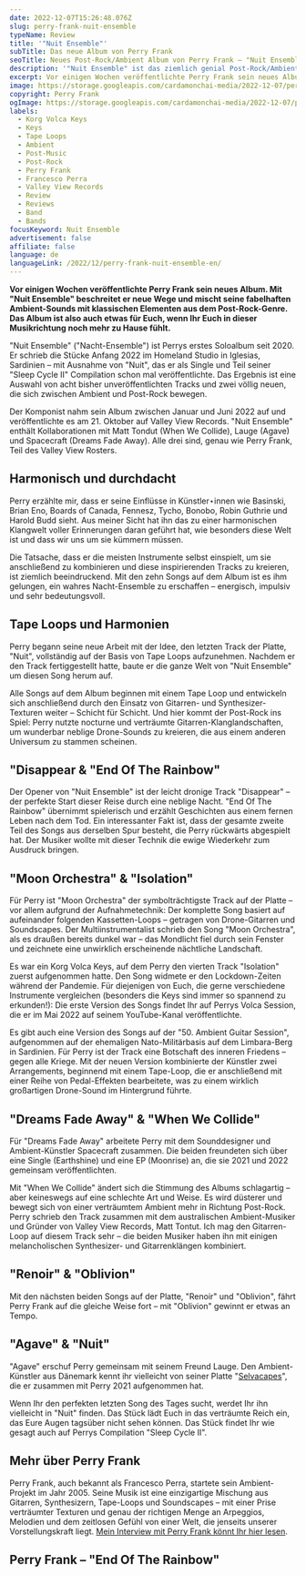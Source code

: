 ```yaml
---
date: 2022-12-07T15:26:48.076Z
slug: perry-frank-nuit-ensemble
typeName: Review
title: '"Nuit Ensemble"'
subTitle: Das neue Album von Perry Frank
seoTitle: Neues Post-Rock/Ambient Album von Perry Frank – "Nuit Ensemble"
description: '"Nuit Ensemble" ist das ziemlich genial Post-Rock/Ambient Album von Perry Frank. Hört es Euch jetzt an und lest die Review!'
excerpt: Vor einigen Wochen veröffentlichte Perry Frank sein neues Album. Mit "Nuit Ensemble" beschreitet er neue Wege und mischt seine fabelhaften Ambient-Sounds mit klassischen Elementen aus dem Post-Rock-Genre. Das Album ist also auch etwas für Euch, wenn Ihr Euch in dieser Musikrichtung noch mehr zu Hause fühlt.
image: https://storage.googleapis.com/cardamonchai-media/2022-12-07/perry-frank-nuit-ensemble-jpg-imagine-086888_315463_1024_768/640.webp
copyright: Perry Frank
ogImage: https://storage.googleapis.com/cardamonchai-media/2022-12-07/perry-frank-nuit-ensemble-og-jpg-imagine-281818_334f5c_1200_628/640.webp
labels:
  - Korg Volca Keys
  - Keys
  - Tape Loops
  - Ambient
  - Post-Music
  - Post-Rock
  - Perry Frank
  - Francesco Perra
  - Valley View Records
  - Review
  - Reviews
  - Band
  - Bands
focusKeyword: Nuit Ensemble
advertisement: false
affiliate: false
language: de
languageLink: /2022/12/perry-frank-nuit-ensemble-en/
---
```


**Vor einigen Wochen veröffentlichte Perry Frank sein neues Album. Mit "Nuit Ensemble" beschreitet er neue Wege und mischt seine fabelhaften Ambient-Sounds mit klassischen Elementen aus dem Post-Rock-Genre. Das Album ist also auch etwas für Euch, wenn Ihr Euch in dieser Musikrichtung noch mehr zu Hause fühlt.**

"Nuit Ensemble" ("Nacht-Ensemble") ist Perrys erstes Soloalbum seit 2020. Er schrieb die Stücke Anfang 2022 im Homeland Studio in Iglesias, Sardinien – mit Ausnahme von "Nuit", das er als Single und Teil seiner "Sleep Cycle II" Compilation schon mal veröffentlichte. Das Ergebnis ist eine Auswahl von acht bisher unveröffentlichten Tracks und zwei völlig neuen, die sich zwischen Ambient und Post-Rock bewegen.

Der Komponist nahm sein Album zwischen Januar und Juni 2022 auf und veröffentlichte es am 21. Oktober auf Valley View Records. "Nuit Ensemble" enthält Kollaborationen mit Matt Tondut (When We Collide), Lauge (Agave) und Spacecraft (Dreams Fade Away). Alle drei sind, genau wie Perry Frank, Teil des Valley View Rosters.

## Harmonisch und durchdacht

Perry erzählte mir, dass er seine Einflüsse in Künstler⋆innen wie Basinski, Brian Eno, Boards of Canada, Fennesz, Tycho, Bonobo, Robin Guthrie und Harold Budd sieht. Aus meiner Sicht hat ihn das zu einer harmonischen Klangwelt voller Erinnerungen daran geführt hat, wie besonders diese Welt ist und dass wir uns um sie kümmern müssen.

Die Tatsache, dass er die meisten Instrumente selbst einspielt, um sie anschließend zu kombinieren und diese inspirierenden Tracks zu kreieren, ist ziemlich beeindruckend. Mit den zehn Songs auf dem Album ist es ihm gelungen, ein wahres Nacht-Ensemble zu erschaffen – energisch, impulsiv und sehr bedeutungsvoll.

## Tape Loops und Harmonien

Perry begann seine neue Arbeit mit der Idee, den letzten Track der Platte, "Nuit", vollständig auf der Basis von Tape Loops aufzunehmen. Nachdem er den Track fertiggestellt hatte, baute er die ganze Welt von "Nuit Ensemble" um diesen Song herum auf.

Alle Songs auf dem Album beginnen mit einem Tape Loop und entwickeln sich anschließend durch den Einsatz von Gitarren- und Synthesizer-Texturen weiter – Schicht für Schicht. Und hier kommt der Post-Rock ins Spiel: Perry nutzte nocturne und verträumte Gitarren-Klanglandschaften, um wunderbar neblige Drone-Sounds zu kreieren, die aus einem anderen Universum zu stammen scheinen.

## "Disappear & "End Of The Rainbow"

Der Opener von "Nuit Ensemble" ist der leicht dronige Track "Disappear" – der perfekte Start dieser Reise durch eine neblige Nacht. "End Of The Rainbow" übernimmt spielerisch und erzählt Geschichten aus einem fernen Leben nach dem Tod. Ein interessanter Fakt ist, dass der gesamte zweite Teil des Songs aus derselben Spur besteht, die Perry rückwärts abgespielt hat. Der Musiker wollte mit dieser Technik die ewige Wiederkehr zum Ausdruck bringen.

## "Moon Orchestra" & "Isolation"

Für Perry ist "Moon Orchestra" der symbolträchtigste Track auf der Platte – vor allem aufgrund der Aufnahmetechnik: Der komplette Song basiert auf aufeinander folgenden Kassetten-Loops – getragen von Drone-Gitarren und Soundscapes. Der Multiinstrumentalist schrieb den Song "Moon Orchestra", als es draußen bereits dunkel war – das Mondlicht fiel durch sein Fenster und zeichnete eine unwirklich erscheinende nächtliche Landschaft.

Es war ein Korg Volca Keys, auf dem Perry den vierten Track "Isolation" zuerst aufgenommen hatte. Den Song widmete er den Lockdown-Zeiten während der Pandemie. Für diejenigen von Euch, die gerne verschiedene Instrumente vergleichen (besonders die Keys sind immer so spannend zu erkunden!): Die erste Version des Songs findet Ihr auf Perrys Volca Session, die er im Mai 2022 auf seinem YouTube-Kanal veröffentlichte.

Es gibt auch eine Version des Songs auf der "50. Ambient Guitar Session", aufgenommen auf der ehemaligen Nato-Militärbasis auf dem Limbara-Berg in Sardinien. Für Perry ist der Track eine Botschaft des inneren Friedens – gegen alle Kriege. Mit der neuen Version kombinierte der Künstler zwei Arrangements, beginnend mit einem Tape-Loop, die er anschließend mit einer Reihe von Pedal-Effekten bearbeitete, was zu einem wirklich großartigen Drone-Sound im Hintergrund führte.

## "Dreams Fade Away" & "When We Collide"

Für "Dreams Fade Away" arbeitete Perry mit dem Sounddesigner und Ambient-Künstler Spacecraft zusammen. Die beiden freundeten sich über eine Single (Earthshine) und eine EP (Moonrise) an, die sie 2021 und 2022 gemeinsam veröffentlichten.

Mit "When We Collide" ändert sich die Stimmung des Albums schlagartig – aber keineswegs auf eine schlechte Art und Weise. Es wird düsterer und bewegt sich von einer verträumtem Ambient mehr in Richtung Post-Rock. Perry schrieb den Track zusammen mit dem australischen Ambient-Musiker und Gründer von Valley View Records, Matt Tontut. Ich mag den Gitarren-Loop auf diesem Track sehr – die beiden Musiker haben ihn mit einigen melancholischen Synthesizer- und Gitarrenklängen kombiniert.

## "Renoir" & "Oblivion"

Mit den nächsten beiden Songs auf der Platte, "Renoir" und "Oblivion", fährt Perry Frank auf die gleiche Weise fort – mit "Oblivion" gewinnt er etwas an Tempo.

## "Agave" & "Nuit"

"Agave" erschuf Perry gemeinsam mit seinem Freund Lauge. Den Ambient-Künstler aus Dänemark kennt ihr vielleicht von seiner Platte "[Selvacapes](/2021/07/perry-frank-lauge-selvascapes/)", die er zusammen mit Perry 2021 aufgenommen hat.

Wenn Ihr den perfekten letzten Song des Tages sucht, werdet Ihr ihn vielleicht in "Nuit" finden. Das Stück lädt Euch in das verträumte Reich ein, das Eure Augen tagsüber nicht sehen können. Das Stück findet Ihr wie gesagt auch auf Perrys Compilation "Sleep Cycle II".

## Mehr über Perry Frank

Perry Frank, auch bekannt als Francesco Perra, startete sein Ambient-Projekt im Jahr 2005. Seine Musik ist eine einzigartige Mischung aus Gitarren, Synthesizern, Tape-Loops und Soundscapes – mit einer Prise verträumter Texturen und genau der richtigen Menge an Arpeggios, Melodien und dem zeitlosen Gefühl von einer Welt, die jenseits unserer Vorstellungskraft liegt. [Mein Interview mit Perry Frank könnt Ihr hier lesen](/2020/11/perry-frank-interview/).

## Perry Frank – "End Of The Rainbow"

<YouTube id="mScYsCJb4uQ" />
